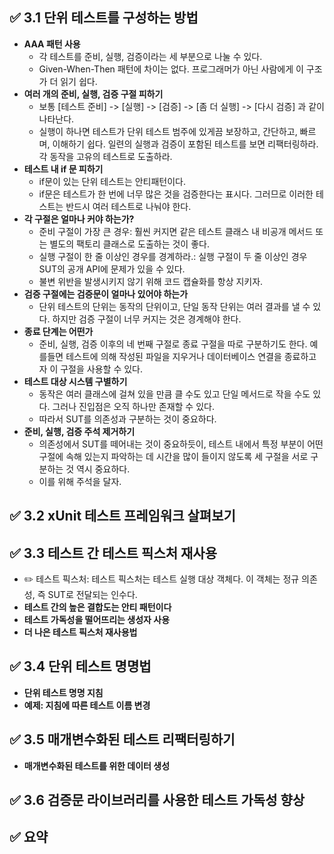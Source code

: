 ## ✅ 3.1 단위 테스트를 구성하는 방법
* **AAA 패턴 사용**
  * 각 테스트를 준비, 실행, 검증이라는 세 부분으로 나눌 수 있다.
  * Given-When-Then 패턴에 차이는 없다. 프로그래머가 아닌 사람에게 이 구조가 더 읽기 쉽다.
* **여러 개의 준비, 실행, 검증 구절 피하기**
  * 보통 [테스트 준비] -> [실행] -> [검증] -> [좀 더 실행] -> [다시 검증] 과 같이 나타난다.
  * 실행이 하나면 테스트가 단위 테스트 범주에 있게끔 보장하고, 간단하고, 빠르며, 이해하기 쉽다. 일련의 실행과 검증이 포함된 테스트를 보면 리팩터링하라. 각 동작을 고유의 테스트로 도출하라.
* **테스트 내 if 문 피하기**
  * if문이 있는 단위 테스트는 안티패턴이다.
  * if문은 테스트가 한 번에 너무 많은 것을 검증한다는 표시다. 그러므로 이러한 테스트는 반드시 여러 테스트로 나눠야 한다.
* **각 구절은 얼마나 커야 하는가?**
  * 준비 구절이 가장 큰 경우: 훨씬 커지면 같은 테스트 클래스 내 비공개 메서드 또는 별도의 팩토리 클래스로 도출하는 것이 좋다.
  * 실행 구절이 한 줄 이상인 경우를 경계하라.: 실행 구절이 두 줄 이상인 경우 SUT의 공개 API에 문제가 있을 수 있다.
  * 불변 위반을 발생시키지 않기 위해 코드 캡슐화를 항상 지키자.
* **검증 구절에는 검증문이 얼마나 있어야 하는가**
  * 단위 테스트의 단위는 동작의 단위이고, 단일 동작 단위는 여러 결과를 낼 수 있다. 하지만 검증 구절이 너무 커지는 것은 경계해야 한다.
* **종료 단계는 어떤가**
  * 준비, 실행, 검증 이후의 네 번째 구절로 종료 구절을 따로 구분하기도 한다. 예를들면 테스트에 의해 작성된 파일을 지우거나 데이터베이스 연결을 종료하고자 이 구절을 사용할 수 있다.
* **테스트 대상 시스템 구별하기**
  * 동작은 여러 클래스에 걸쳐 있을 만큼 클 수도 있고 단일 메서드로 작을 수도 있다. 그러나 진입점은 오직 하나만 존재할 수 있다.
  * 따라서 SUT를 의존성과 구분하는 것이 중요하다.
* **준비, 실행, 검증 주석 제거하기**
  * 의존성에서 SUT를 떼어내는 것이 중요하듯이, 테스트 내에서 특정 부분이 어떤 구절에 속해 있는지 파악하는 데 시간을 많이 들이지 않도록 세 구절을 서로 구분하는 것 역시 중요하다.
  * 이를 위해 주석을 달자.
## ✅ 3.2 xUnit 테스트 프레임워크 살펴보기

## ✅ 3.3 테스트 간 테스트 픽스처 재사용
* ✏️ 테스트 픽스처: 테스트 픽스처는 테스트 실행 대상 객체다. 이 객체는 정규 의존성, 즉 SUT로 전달되는 인수다.
* **테스트 간의 높은 결합도는 안티 패턴이다**
* **테스트 가독성을 떨어뜨리는 생성자 사용**
* **더 나은 테스트 픽스처 재사용법**

## ✅ 3.4 단위 테스트 명명법
* **단위 테스트 명명 지침**
* **예제: 지침에 따른 테스트 이름 변경**

## ✅ 3.5 매개변수화된 테스트 리팩터링하기
* **매개변수화된 테스트를 위한 데이터 생성**

## ✅ 3.6 검증문 라이브러리를 사용한 테스트 가독성 향상

## ✅ 요약
